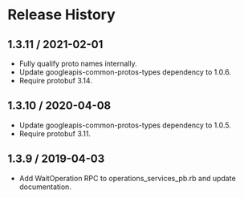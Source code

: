 # Release History

## 1.3.11 / 2021-02-01

* Fully qualify proto names internally.
* Update googleapis-common-protos-types dependency to 1.0.6.
* Require protobuf 3.14.

## 1.3.10 / 2020-04-08

* Update googleapis-common-protos-types dependency to 1.0.5.
* Require protobuf 3.11.

## 1.3.9 / 2019-04-03

* Add WaitOperation RPC to operations_services_pb.rb and update documentation.
